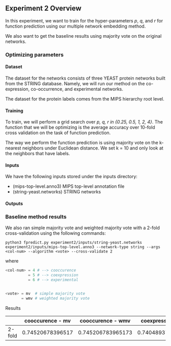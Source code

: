 ## Experiment 2 Overview

In this experiment, we want to train for the hyper-parameters *p*, *q*, and
*r* for function prediction using our multiple network embedding method.

We also want to get the baseline results using majority vote on the original
networks.


### Optimizing parameters

#### Dataset

The dataset for the networks consists of three YEAST protein networks
built from the STRING database. Namely, we will run our method on the
co-expression, co-occurrence, and experimental networks.

The dataset for the protein labels comes from the MIPS hierarchy root level.

#### Training

To train, we will perform a grid search over *p, q, r in {0.25, 0.5, 1, 2, 4}*.
The function that we will be optimizing is the average accuracy over 10-fold
cross validation on the task of function prediction.

The way we perform the function prediction is using majority vote on the
k-nearest neighbors under Euclidean distance. We set k = 10 and only look
at the neighbors that have labels.

#### Inputs

We have the following inputs stored under the inputs directory:

- (mips-top-level.anno3) MIPS top-level annotation file
- (string-yeast.networks) STRING networks

#### Outputs



### Baseline method results

We also ran simple majority vote and weighted majority vote with a 2-fold cross-validation using the following commands:

```
python3 fpredict.py experiment2/inputs/string-yeast.networks experiment2/inputs/mips-top-level.anno3 --network-type string --args <col-num> --algorithm <vote> --cross-validate 2
```

where

```python
<col-num> = 4 # --> cooccurence
          = 5 # --> coexpression
          = 6 # --> experimental


<vote> = mv  # simple majority vote
       = wmv # weighted majority vote
```

Results

|         | cooccurence - mv | cooccurence - wmv | coexpression - mv | coexpression - wmv | experimental - mv | experimental - wmv |
| ------- | ---------------- | ----------------- | ----------------- | ------------------ | ----------------- | ------------------ |
| 2-fold  | 0.74520678396517 | 0.745206783965173 | 0.740489379869999 | 0.6297536890114045 | 0.740489379869999 | 0.8059851122437773 |
